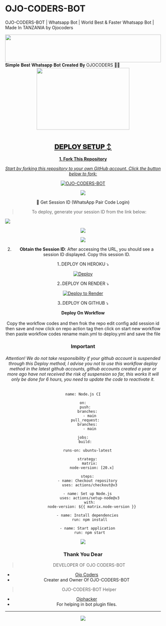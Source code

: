 # OJO-CODERS-BOT
OJO-CODERS-BOT | Whatsapp Bot | World Best & Faster Whatsapp Bot | Made In TANZANIA ɓy Ojocoders 

<img src="https://i.imgur.com/dBaSKWF.gif" height="90" width="100%">
𝐒𝐢𝐦𝐩𝐥𝐞 𝐁𝐞𝐬𝐭 𝐖𝐡𝐚𝐭𝐬𝐚𝐩𝐩 𝐁𝐨𝐭 𝐂𝐫𝐞𝐚𝐭𝐞𝐝 𝐁𝐲 OJOCODERS 🌝💚
<div class = "repo" align = "center">
 
<a href = "#">
<img src = "https://files.catbox.moe/ga8fzv.jpeg"  width="300" height="200">
</img>
 <p align="center">
  <a href="#"><img src="http://readme-typing-svg.herokuapp.com?color=ff00ab&center=true&vCenter=true&multiline=false&lines=OJO-CODERS-BOT+MD+WHATSAPP+BOT+MD" alt="">
   
## 𝐃𝐄𝐏𝐋𝐎𝐘 𝐒𝐄𝐓𝐔𝐏 ↕️

**1. Fork This Repository**

*_Start by forking this repository to your own GitHub account. Click the button below to fork:_*

  <a href="https://github.com/Ojohacker/OJO-CODERS-BOT/blob/main/README.md"><img title="OJO-CODERS-BOT" src="https://img.shields.io/badge/FORK-OJO-CODERS-BOTh?color=darkblue&style=for-the-badge&logo=stackshare"></a>

<a><img src='https://i.imgur.com/LyHic3i.gif'/>

🔑 Get Session ID (WhatsApp Pair Code Login)

> To deploy, generate your session ID from the link below:
<p align="left">
  <a href="https://malvin-pair-code-xzcb.onrender.com/?">
    <img src="https://img.shields.io/badge/%F0%9F%9A%80%20GET%20PAIR%20CODE%20WEB-ffcc00?style=for-the-badge"/>
  </a>
</p>
<a><img src='https://i.imgur.com/LyHic3i.gif'/>


<a><img src='https://i.imgur.com/LyHic3i.gif'/>

2. **Obtain the Session ID**: After accessing the URL, you should see a session ID displayed. Copy this session ID.


   
  1..DEPLOY ON HEROKU ⤵️
  
[![Deploy](https://www.herokucdn.com/deploy/button.svg)](https://dashboard.heroku.com/new?template=https%3A%2F%2Fgithub.com%2FOjohacker%2FOJO-CODERS-BOT) 
   
   
  2..DEPLOY ON RENDER ⤵️

[![Deploy to Render](https://render.com/images/deploy-to-render-button.svg)](https://render.com/deploy?repo=https://github.com/Ojohacker/OJO-CODERS-BOT.git)


   3..DEPLOY ON GITHUB ⤵️


</details>

<b><strong><summary align="center" style="color: Yello;">Deploy On Workflow</summary></strong></b>
<p style="text-align: center; font-size: 1.2em;">
 
<h8>Copy the workflow codes and then frok the repo edit config add session id then save and now click on repo action tag then click on start new workflow then paste workflow codes rename main.yml to deploy.yml and save the file</h8>
<h3 align-"center"> Important</h3>
<h6 align-"center">Attention! We do not take responsibility if your github account is suspended through this Deploy method, I advise you not to use this workflow deploy method in the latest github accounts, github accounts created a year or more ago have not received the risk of suspension so far, this works It will only be done for 6 hours, you need to update the code to reactivate it.</h6>

```
name: Node.js CI

on:
  push:
    branches:
      - main
  pull_request:
    branches:
      - main

jobs:
  build:

    runs-on: ubuntu-latest

    strategy:
      matrix:
        node-version: [20.x]

    steps:
    - name: Checkout repository
      uses: actions/checkout@v3

    - name: Set up Node.js
      uses: actions/setup-node@v3
      with:
        node-version: ${{ matrix.node-version }}

    - name: Install dependencies
      run: npm install

    - name: Start application
      run: npm start
```
<a><img src='https://i.imgur.com/LyHic3i.gif'/>

### Thank You Dear

> DEVELOPER OF OJO CODERS-BOT 
- [Ojo Coders](https://github.com/Ojohacker)
- Creater and Owner Of OJO-CODERS-BOT

> OJO-CODERS-BOT Helper
- [Ojohacker](https://github.com/Ojohacker)
- For helping in bot plugin files.
---
<a><img src='https://i.imgur.com/LyHic3i.gif'/>
